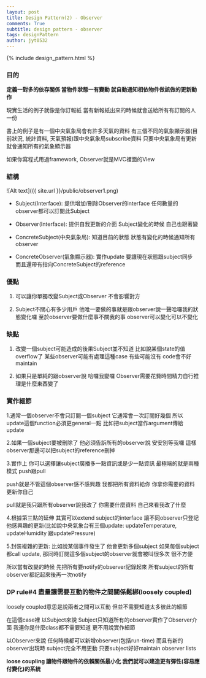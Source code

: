 ```yaml
---
layout: post
title: Design Pattern(2) - Observer
comments: True 
subtitle: design pattern - observer
tags: designPattern
author: jyt0532
---
```

{% include design_pattern.html %}

### 目的 

**定義一對多的依存關係 當物件狀態一有變動 就自動通知相依物件做該做的更新動作**

現實生活的例子就像是你訂報紙 當有新報紙出來的時候就會送給所有有訂閱的人一份

書上的例子是有一個中央氣象局會有許多天氣的資料 有三個不同的氣象顯示器(目前狀況, 統計資料, 天氣預報)跟中央氣象局subscribe資料 
只要中央氣象局有更新 就會通知所有的氣象顯示器

如果你寫程式用過framework, Observer就是MVC裡面的View

### 結構

![Alt text]({{ site.url }}/public/observer1.png)

* Subject(Interface): 提供增加/刪除Observer的interface 任何數量的observer都可以訂閱此Subject

* Observer(Interface): 提供自我更新的介面 Subject變化的時候 自己也跟著變

* ConcreteSubject(中央氣象局): 知道目前的狀態 狀態有變化的時候通知所有observer

* ConcreteObserver(氣象顯示器): 實作update 要讓現在狀態跟subject同步 而且還帶有指向ConcreteSubject的reference

### 優點

1. 可以讓你單獨改變Subject或Observer 不會影響對方

2. Subject不關心有多少用戶 他唯一要做的事就是跟observer說一聲哈囉我的狀態變化囉 至於observer要做什麼事不關我的事
observer可以變化可以不變化

### 缺點

1. 改變一個subject可能造成的後果Subject並不知道 比如說某個state的值overflow了 某些observer可能有處理這種case 有些可能沒有 
code會不好maintain

2. 如果只是單純的跟observer說 哈囉我變囉 Observer需要花費時間精力自行推理是什麼東西變了

### 實作細節

1.通常一個observer不會只訂閱一個subject 它通常會一次訂閱好幾個 所以update這個function必須更general一點 比如把subject當作argument傳給update

2.如果一個subject要被刪除了 他必須告訴所有的observer說 安安別等我囉 這樣observer那邊可以把subject的reference刪掉

3.實作上 你可以選擇讓subject廣播多一點資訊或是少一點資訊 最極端的就是兩種模式 push跟pull

push就是不管這個observer感不感興趣 我都把所有資料給你 你拿你需要的資料 更新你自己

pull就是我只跟所有observer說我改了 你需要什麼資料 自己來看我改了什麼

4.根據第三點的延伸 其實可以extend subject的interface 讓不同observer只登記他感興趣的更新(比如說中央氣象台有三個update: updateTemperature, updateHumidity 跟updatePressure)

5.封裝複雜的更新: 比如說某個事件發生了 他會更新多個subject 如果每個subject都call update, 那同時訂閱這多個subject的observer就會被叫很多次 很不方便

所以當有改變的時候 先把所有要notify的observer記錄起來 所有subject的所有observer都記起來後再一次notify

### DP rule#4 盡量讓需要互動的物件之間關係鬆綁(loosely coupled)

loosely coupled意思是說兩者之間可以互動 但並不需要知道太多彼此的細節

在這個case裡 以Subject來說 Subject只知道所有的observer實作了Observer介面
我連你是什麼class都不需要知道 更不用說實作細節

以Observer來說 任何時候都可以新增observer(包括run-time) 而且有新的observer出現時 
subject完全不用更動 只要subject好好maintain observer lists

**loose coupling 讓物件跟物件的依賴關係最小化 我們就可以建造更有彈性(容易應付變化)的系統**

